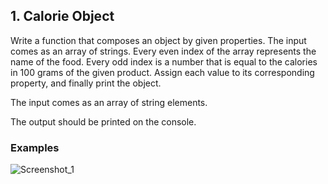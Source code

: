 <h2>1.	Calorie Object</h2>
<p>Write a function that composes an object by given properties. The input comes as an array of strings. Every even index of the array represents the name of the food. Every odd index is a number that is equal to the calories in 100 grams of the given product. Assign each value to its corresponding property, and finally print the object.</p>
<p>The input comes as an array of string elements.</p>
<p>The output should be printed on the console.</p>
<h3>Examples</h3>

![Screenshot_1](https://user-images.githubusercontent.com/73018624/180392183-815e08a1-a6fa-4381-b1bf-f8459aa81947.jpg)
